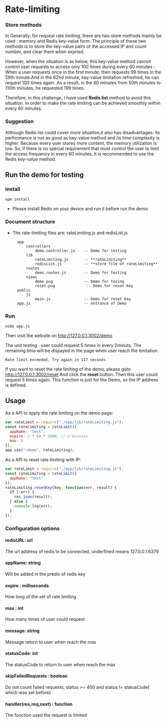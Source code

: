 # Rate-limiting

### Store methods 

In Generally, for request rate limiting, there are two store methods mainly be used : memory and Redis key-value form.
The principle of these two methods is to store the key-value pairs of the accessed IP and count number, and clear them when expried.

However, when the situation is as below, this key-value method cannot control user requests to access only 100 times during every 60 minutes : When a user requests once in the first minute, then requests 99 times in the 59th minute.And in the 62nd minute, key-value limitation refreshed, he can request 100 times again. As a result, in the 60 minutes from 50th minutes to 110th minutes, he requested 199 times.

Therefore, in this challenge, I have used **Redis list** method to avoid this situation. In order to make the rate limiting can be achieved smoothly within every 60 minutes.

### Suggestion

Although Redis list could cover more situation,it also has disadvantages: its performance is not as good as key-value method and its time complexity is higher. Because every user stores more content, the memory utilization is low. So, if there is no special requirement that must control the user to limit the access frequency in every 60 minutes, it is recommended to use the Redis key-value method.

## Run the demo for testing

### install

    npm install

* Please install Redis on your device and run it before run the demo

### Document structure

* The rate-limiting files are: rateLimiting.js and redisList.js

        app
            controllers
                demo.controller.js    -- Demo for testing
            lib
                rateLimiting.js       -- **rateLimiting**
                redisList.js          -- **store file of rateLimiting**
            routes
                demo.routes.js        -- Demo for testing
            views
                demo.pug              -- Demo for tesing
                reset.pug              -- Demo for reset Key
        public
            js
                main.js               -- Demo for reset Key
        app.js                        -- entrance of Demo

### Run

    node app.js

Then visit the website on http://127.0.0.1:3002/demo

The unit testing : user could request 5 times in every 2minuts.
The remaining time will be dispayed in the page when user reach the limitation.

    Rate limit exceeded. Try again in 117 seconds

If you want to reset the rate limiting of the demo, please goto http://127.0.0.1:3002/reset
And click the **reset** button. Then this user could request 5 times again. This function is just for the Demo, so the IP address is defined.

## Usage

As a API to apply the rate limiting on the demo page:

```javascript
var rateLimit = require("./app/lib/rateLimiting.js");
const rateLimiting = rateLimit({
  appName: "test",
  expire: 2 * 60 * 1000, // 2 minutes
  max: 5
});
app.use("/demo", rateLimiting);
```

As a API to reset rate limiting with IP:

```javascript
var rateLimit = require("./app/lib/rateLimiting.js");
const rateLimiting = rateLimit({
  appName: "test"
});
rateLimiting.resetKey(key, function(err, result) {
  if (!err) {
    res.json(result);
  } else {
    console.log(err);
  }
});
```

### Configuration options

#### redisURL: url

The url address of redis to be connected, underfined means 127.0.0.1:6379

#### appName: string

Will be added in the predix of redis key

#### expire : milliseconds

How long of the set of rate limiting

#### max : int

How many times of user could request

#### message: string

Message return to user when reach the max

#### statusCode: int

The statusCode to return to user when reach the max

#### skipFailedRequests : boolean

Do not count failed requests, status >= 400 and status != statusCode( which was set before)

#### handler(res,req,next) : function

The function used the request is limited
